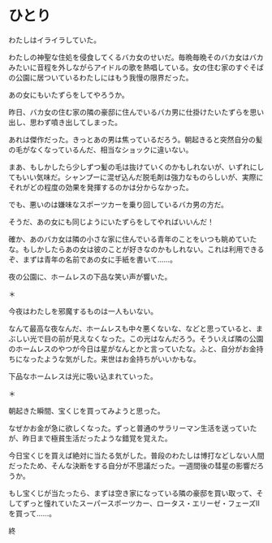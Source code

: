
# ひとり

わたしはイライラしていた。

わたしの神聖な住処を侵食してくるバカ女のせいだ。毎晩毎晩そのバカ女はバカみたいに音程を外しながらアイドルの歌を熱唱している。女の住む家のすぐそばの公園に居ついているわたしにはもう我慢の限界だった。

あの女にもいたずらをしてやろうか。

昨日、バカ女の住む家の隣の豪邸に住んでいるバカ男に仕掛けたいたずらを思い出し、思わず噴き出してしまった。

 

あれは傑作だった。きっとあの男は焦っているだろう。朝起きると突然自分の髪の毛がなくなっているんだ、相当なショックに違いない。

 

まあ、もしかしたら少しずつ髪の毛は抜けていくのかもしれないが、いずれにしてもいい気味だ。シャンプーに混ぜ込んだ脱毛剤は強力なものらしいが、実際にそれがどの程度の効果を発揮するのかは分からなかった。

 

でも、悪いのは嫌味なスポーツカーを乗り回しているバカ男の方だ。

そうだ、あの女にも同じようにいたずらをしてやればいいんだ！

 

確か、あのバカ女は隣の小さな家に住んでいる青年のことをいつも眺めていたな。もしかしたらあの女は彼のことが好きなのかもしれない。これは利用できるぞ、まずは青年の名前であの女に手紙を書いて……。

夜の公園に、ホームレスの下品な笑い声が響いた。

＊

今夜はわたしを邪魔するものは一人もいない。

なんて最高な夜なんだ、ホームレスも中々悪くないな、などと思っていると、まぶしい光で目の前が見えなくなった。この光はなんだろう。そういえば隣の公園のホームレスのやつが今日は星がなんとかと言っていたな。ふと、自分がお金持ちになったような気がした。来世はお金持ちがいいかもな。

下品なホームレスは光に吸い込まれていった。

＊

朝起きた瞬間、宝くじを買ってみようと思った。

なぜかお金が急に欲しくなった。ずっと普通のサラリーマン生活を送っていたが、昨日まで極貧生活だったような錯覚を覚えた。

 

今日宝くじを買えば絶対に当たる気がした。普段のわたしは博打などしない人間だったため、そんな決断をする自分が不思議だった。一週間後の彗星の影響だろうか。

 

もし宝くじが当たったら、まずは空き家になっている隣の豪邸を買い取って、そしてずっと憧れていたスーパースポーツカー、ロータス・エリーゼ・フェーズII を買って……。


終
